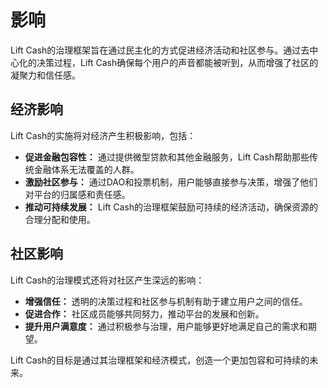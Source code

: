 # 影响

Lift Cash的治理框架旨在通过民主化的方式促进经济活动和社区参与。通过去中心化的决策过程，Lift Cash确保每个用户的声音都能被听到，从而增强了社区的凝聚力和信任感。

## 经济影响

Lift Cash的实施将对经济产生积极影响，包括：

- **促进金融包容性：** 通过提供微型贷款和其他金融服务，Lift Cash帮助那些传统金融体系无法覆盖的人群。
- **激励社区参与：** 通过DAO和投票机制，用户能够直接参与决策，增强了他们对平台的归属感和责任感。
- **推动可持续发展：** Lift Cash的治理框架鼓励可持续的经济活动，确保资源的合理分配和使用。

## 社区影响

Lift Cash的治理模式还将对社区产生深远的影响：

- **增强信任：** 透明的决策过程和社区参与机制有助于建立用户之间的信任。
- **促进合作：** 社区成员能够共同努力，推动平台的发展和创新。
- **提升用户满意度：** 通过积极参与治理，用户能够更好地满足自己的需求和期望。

Lift Cash的目标是通过其治理框架和经济模式，创造一个更加包容和可持续的未来。
